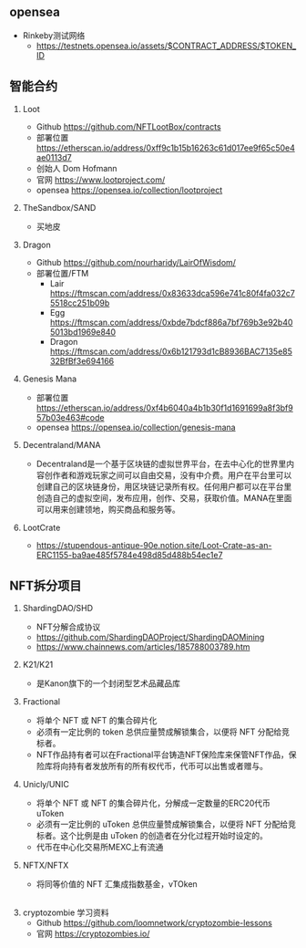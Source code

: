 ## opensea
- Rinkeby测试网络
    - https://testnets.opensea.io/assets/$CONTRACT_ADDRESS/$TOKEN_ID

## 智能合约
1. Loot
    - Github https://github.com/NFTLootBox/contracts
    - 部署位置 https://etherscan.io/address/0xff9c1b15b16263c61d017ee9f65c50e4ae0113d7
    - 创始人 Dom Hofmann
    - 官网 https://www.lootproject.com/
    - opensea https://opensea.io/collection/lootproject

2. TheSandbox/SAND
    - 买地皮

3. Dragon
    - Github https://github.com/nourharidy/LairOfWisdom/
    - 部署位置/FTM
        -  Lair https://ftmscan.com/address/0x83633dca596e741c80f4fa032c75518cc251b09b
        - Egg https://ftmscan.com/address/0xbde7bdcf886a7bf769b3e92b405013bd1969e840
        - Dragon https://ftmscan.com/address/0x6b121793d1cB8936BAC7135e8532BfBf3e694166

4. Genesis Mana
    - 部署位置 https://etherscan.io/address/0xf4b6040a4b1b30f1d1691699a8f3bf957b03e463#code
    - opensea   https://opensea.io/collection/genesis-mana

5. Decentraland/MANA
    - Decentraland是一个基于区块链的虚拟世界平台，在去中心化的世界里内容创作者和游戏玩家之间可以自由交易，没有中介费。用户在平台里可以创建自己的区块链身份，用区块链记录所有权。任何用户都可以在平台里创造自己的虚拟空间，发布应用，创作、交易，获取价值。MANA在里面可以用来创建领地，购买商品和服务等。

6. LootCrate
    - https://stupendous-antique-90e.notion.site/Loot-Crate-as-an-ERC1155-ba9ae485f5784e498d85d488b54ec1e7

## NFT拆分项目
1. ShardingDAO/SHD
    - NFT分解合成协议
    - https://github.com/ShardingDAOProject/ShardingDAOMining
    - https://www.chainnews.com/articles/185788003789.htm

2. K21/K21
    - 是Kanon旗下的一个封闭型艺术品藏品库

3. Fractional
    - 将单个 NFT 或 NFT 的集合碎片化
    - 必须有一定比例的 token 总供应量赞成解锁集合，以便将 NFT 分配给竞标者。
    - NFT作品持有者可以在Fractional平台铸造NFT保险库来保管NFT作品，保险库将向持有者发放所有的所有权代币，代币可以出售或者赠与。

4. Unicly/UNIC
    - 将单个 NFT 或 NFT 的集合碎片化，分解成一定数量的ERC20代币 uToken
    - 必须有一定比例的 uToken 总供应量赞成解锁集合，以便将 NFT 分配给竞标者。这个比例是由 uToken 的创造者在分化过程开始时设定的。
    - 代币在中心化交易所MEXC上有流通

5. NFTX/NFTX
    -  将同等价值的 NFT 汇集成指数基金，vTOken




##
3. cryptozombie 学习资料
    - Github https://github.com/loomnetwork/cryptozombie-lessons
    - 官网 https://cryptozombies.io/

